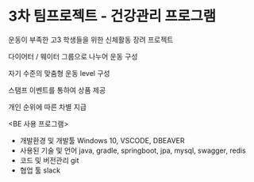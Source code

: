 # 3차 팀프로젝트 - 건강관리 프로그램
운동이 부족한 고3 학생들을 위한 신체활동 장려 프로젝트

다이어터 / 웨이터 그룹으로 나누어 운동 구성

자기 수준의 맞춤형 운동 level 구성

스탬프 이벤트를 통하여 상품 제공

개인 순위에 따른 차별 지급

<BE 사용 프로그램>
- 개발환경 및 개발툴
Windows 10, VSCODE, DBEAVER
- 사용된 기술 및 언어 
java, gradle, springboot, jpa, mysql, swagger, redis
- 코드 및 버전관리
git
- 협업 툴
slack
